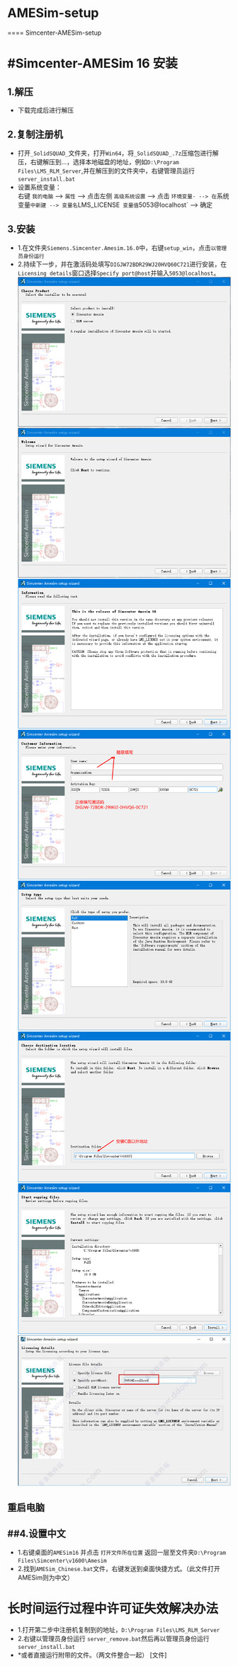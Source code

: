 # AMESim-setup
====
Simcenter-AMESim-setup

#Simcenter-AMESim 16 安装<br>
===
1.解压<br>
---
* 下载完成后进行解压<br>

2.复制注册机<br>
---
* 打开`_SolidSQUAD_`文件夹，打开`Win64`，将`_SolidSQUAD_.7z`压缩包进行解压，右键解压到...，选择本地磁盘的地址，例如`D:\Program Files\LMS_RLM_Server`,并在解压到的文件夹中，右键管理员运行`server_install.bat`<br>
* 设置系统变量：<br>
  右键 `我的电脑` --> `属性` --> 点击左侧 `高级系统设置` --> 点击 `环境变量· --> 在`系统变量`中新建 --> 变量名`LMS_LICENSE` 变量值`5053@localhost` --> 确定<br>

3.安装<br>
---
* 1.在文件夹`Siemens.Simcenter.Amesim.16.0`中，右键`setup_win`，点击`以管理员身份运行`<br>
* 2.持续下一步，并在激活码处填写`DIGJW72BDR29WJ20HVQ60C721`进行安装，在`Licensing details`窗口选择`Specify port@host`并输入`5053@localhost`。<br>
![](https://github.com/x570817187/AMESim-setup/blob/master/fig/setup1.png) <br>
![](https://github.com/x570817187/AMESim-setup/blob/master/fig/setup2.png) <br>
![](https://github.com/x570817187/AMESim-setup/blob/master/fig/setup3.png) <br>
![](https://github.com/x570817187/AMESim-setup/blob/master/fig/setup4.png) <br>
![](https://github.com/x570817187/AMESim-setup/blob/master/fig/setup5.png) <br>
![](https://github.com/x570817187/AMESim-setup/blob/master/fig/setup6.png) <br>
![](https://github.com/x570817187/AMESim-setup/blob/master/fig/setup7.png) <br>
![](https://github.com/x570817187/AMESim-setup/blob/master/fig/setup8.jpg) <br>


重启电脑
----

##4.设置中文 <br>
-----
* 1.右键桌面的`AMESim16` 并点击 `打开文件所在位置` 返回一层至文件夹`D:\Program Files\Simcenter\v1600\Amesim`<br>
* 2.找到`AMESim_Chinese.bat`文件，右键发送到桌面快捷方式。（此文件打开AMESim则为中文）<br>

长时间运行过程中许可证失效解决办法 <br>
===
* 1.打开第二步中注册机复制到的地址，`D:\Program Files\LMS_RLM_Server` <br>
* 2.右键以管理员身份运行 `server_remove.bat`然后再以管理员身份运行 `server_install.bat`<br>
* *或者直接运行附带的文件。（两文件整合一起） [文件]
